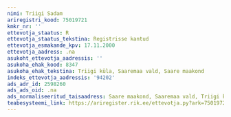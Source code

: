 ```yaml
---
nimi: Triigi Sadam
ariregistri_kood: 75019721
kmkr_nr: ''
ettevotja_staatus: R
ettevotja_staatus_tekstina: Registrisse kantud
ettevotja_esmakande_kpv: 17.11.2000
ettevotja_aadress: .na
asukoht_ettevotja_aadressis: ''
asukoha_ehak_kood: 8347
asukoha_ehak_tekstina: Triigi küla, Saaremaa vald, Saare maakond
indeks_ettevotja_aadressis: '94202'
ads_adr_id: 2598260
ads_ads_oid: .na
ads_normaliseeritud_taisaadress: Saare maakond, Saaremaa vald, Triigi küla
teabesysteemi_link: https://ariregister.rik.ee/ettevotja.py?ark=75019721&ref=rekvisiidid
---
```

